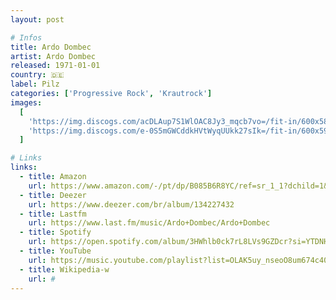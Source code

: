 ```yaml
---
layout: post

# Infos
title: Ardo Dombec
artist: Ardo Dombec
released: 1971-01-01
country: 🇩🇪
label: Pilz
categories: ['Progressive Rock', 'Krautrock']
images:
  [
    'https://img.discogs.com/acDLAup7S1WlOAC8Jy3_mqcb7vo=/fit-in/600x588/filters:strip_icc():format(jpeg):mode_rgb():quality(90)/discogs-images/R-646211-1253428180.jpeg.jpg',
    'https://img.discogs.com/e-0S5mGWCddkHVtWyqUUkk27sIk=/fit-in/600x592/filters:strip_icc():format(jpeg):mode_rgb():quality(90)/discogs-images/R-646211-1253428194.jpeg.jpg',
  ]

# Links
links:
  - title: Amazon
    url: https://www.amazon.com/-/pt/dp/B085B6R8YC/ref=sr_1_1?dchild=1&keywords=Ardo+Dombec&qid=1614444646&s=dmusic&search-type=ss&sr=1-1&tag=kvnol08-20
  - title: Deezer
    url: https://www.deezer.com/br/album/134227432
  - title: Lastfm
    url: https://www.last.fm/music/Ardo+Dombec/Ardo+Dombec
  - title: Spotify
    url: https://open.spotify.com/album/3HWhlb0ck7rL8LVs9GZDcr?si=YTDNH7zbRw6AQx_MMDWqQQ
  - title: YouTube
    url: https://music.youtube.com/playlist?list=OLAK5uy_nseoO8um674c40zI981AKOTvawxicHdYE
  - title: Wikipedia-w
    url: #
---
```

